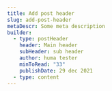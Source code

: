 ```yaml
---
title: Add post header
slug: add-post-header
metaDescr: Some meta description
builder:
  - type: postHeader
    header: Main header
    subHeader: sub header
    author: huma tester
    minToRead: "33"
    publishDate: 29 dec 2021
  - type: content
---
```

